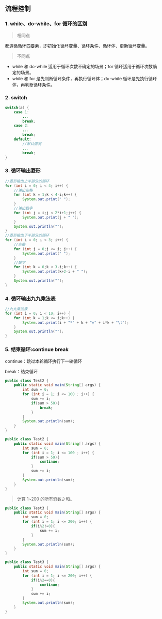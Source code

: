 ## 流程控制

### 1. while、do-while、for 循环的区别

> 相同点

都遵循循环四要素，即初始化循环变量、循环条件、循环体、更新循环变量。

> 不同点

- while 和 do-while 适用于循环次数不确定的场景；for 循环适用于循环次数确定的场景。
- while 和 for 是先判断循环条件，再执行循环体；do-while 循环是先执行循环体，再判断循环条件。

### 2. switch

```java
switch(a) {
    case 1:
        ...
        break;
    case 2:
        ...
        break;
    default:
        //默认情况
        ...
        break;
}
```

### 3. 循环输出菱形

```java
//菱形输出上半部分的循环
for (int i = 0; i < 4; i++) {
    //输出空格
    for (int k = 1;k < 4-i;k++) {
        System.out.print(" ");
    }
    //输出数字
    for (int j = i;j < 2*i+1;j++) {
        System.out.print(j + " ");
    }
    System.out.println("");
}
//菱形输出下半部分的循环
for (int i = 0; i < 3; i++) {
    //空格
    for (int j = 0;j <= i; j++) {
        System.out.print(" ");
    }
    //数字
    for (int k = 0;k < 3-i;k++) {
        System.out.print(k+2-i + " ");
    }
    System.out.println("");
}
```

### 4. 循环输出九九乘法表

```java
//九九乘法表
for (int i = 0; i < 10; i++) {
    for (int k = 1;k <= i;k++) {
        System.out.print(i + "*" + k + "=" + i*k + "\t");
    }
    System.out.println("");
}
```

### 5. 结束循环:continue break

continue：跳过本轮循环执行下一轮循环

break：结束循环

```java
public class Test2 {
    public static void main(String[] args) {
        int sum = 0;
        for (int i = 1; i <= 100 ; i++) {
            sum += i;
            if(sum > 50){
                break;
            }
        }
        System.out.println(sum);
    }
}
```

```java
public class Test2 {
    public static void main(String[] args) {
        int sum = 0;
        for (int i = 1; i <= 100 ; i++) {
            if(sum > 50){
                continue;
            }
            sum += i;
        }
        System.out.println(sum);
    }
}
```

>  计算 1~200 的所有奇数之和。

```java
public class Test3 {
    public static void main(String[] args) {
        int sum = 0;
        for (int i = 1; i <= 200; i++) {
            if(i%2!=0){
                sum += i;
            }
        }
        System.out.println(sum);
    }
}
```

```java
public class Test3 {
    public static void main(String[] args) {
        int sum = 0;
        for (int i = 1; i <= 200; i++) {
            if(i%2==0){
                continue;
            }
            sum += i;
        }
        System.out.println(sum);
    }
}
```

